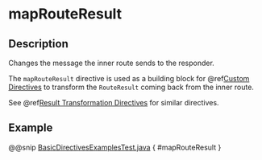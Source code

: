 # mapRouteResult

## Description

Changes the message the inner route sends to the responder.

The `mapRouteResult` directive is used as a building block for @ref[Custom Directives](../custom-directives.md) to transform the
`RouteResult` coming back from the inner route.

See @ref[Result Transformation Directives](index.md#result-transformation-directives-java) for similar directives.

## Example

@@snip [BasicDirectivesExamplesTest.java]($test$/java/docs/http/javadsl/server/directives/BasicDirectivesExamplesTest.java) { #mapRouteResult }